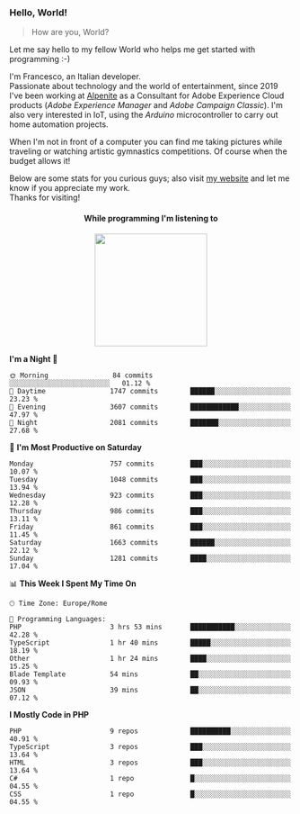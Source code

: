 ### Hello, World!

> How are you, World?

Let me say hello to my fellow World who helps me get started with programming :-)

I'm Francesco, an Italian developer.  
Passionate about technology and the world of entertainment, since 2019 I've been working at [Alpenite](https://www.alpenite.com) as a Consultant for Adobe Experience Cloud products (*Adobe Experience Manager* and *Adobe Campaign Classic*). I'm also very interested in IoT, using the *Arduino* microcontroller to carry out home automation projects.

When I'm not in front of a computer you can find me taking pictures while traveling or watching artistic gymnastics competitions. Of course when the budget allows it!

Below are some stats for you curious guys; also visit [my website](https://www.francescorega.eu) and let me know if you appreciate my work.  
Thanks for visiting!

<div align="center">
  <h4>While programming I'm listening to</h4>
  <a href="https://apps.francescorega.eu/now-playing/11147232609" target="_blank"><img src="https://apps.francescorega.eu/now-playing/11147232609" width="200"></a>
</div>

<!--START_SECTION:waka-->
**I'm a Night 🦉** 

```text
🌞 Morning                84 commits          ░░░░░░░░░░░░░░░░░░░░░░░░░   01.12 % 
🌆 Daytime                1747 commits        ██████░░░░░░░░░░░░░░░░░░░   23.23 % 
🌃 Evening                3607 commits        ████████████░░░░░░░░░░░░░   47.97 % 
🌙 Night                  2081 commits        ███████░░░░░░░░░░░░░░░░░░   27.68 % 
```
📅 **I'm Most Productive on Saturday** 

```text
Monday                   757 commits         ███░░░░░░░░░░░░░░░░░░░░░░   10.07 % 
Tuesday                  1048 commits        ███░░░░░░░░░░░░░░░░░░░░░░   13.94 % 
Wednesday                923 commits         ███░░░░░░░░░░░░░░░░░░░░░░   12.28 % 
Thursday                 986 commits         ███░░░░░░░░░░░░░░░░░░░░░░   13.11 % 
Friday                   861 commits         ███░░░░░░░░░░░░░░░░░░░░░░   11.45 % 
Saturday                 1663 commits        ██████░░░░░░░░░░░░░░░░░░░   22.12 % 
Sunday                   1281 commits        ████░░░░░░░░░░░░░░░░░░░░░   17.04 % 
```


📊 **This Week I Spent My Time On** 

```text
🕑︎ Time Zone: Europe/Rome

💬 Programming Languages: 
PHP                      3 hrs 53 mins       ███████████░░░░░░░░░░░░░░   42.28 % 
TypeScript               1 hr 40 mins        █████░░░░░░░░░░░░░░░░░░░░   18.19 % 
Other                    1 hr 24 mins        ████░░░░░░░░░░░░░░░░░░░░░   15.25 % 
Blade Template           54 mins             ██░░░░░░░░░░░░░░░░░░░░░░░   09.93 % 
JSON                     39 mins             ██░░░░░░░░░░░░░░░░░░░░░░░   07.12 % 
```

**I Mostly Code in PHP** 

```text
PHP                      9 repos             ██████████░░░░░░░░░░░░░░░   40.91 % 
TypeScript               3 repos             ███░░░░░░░░░░░░░░░░░░░░░░   13.64 % 
HTML                     3 repos             ███░░░░░░░░░░░░░░░░░░░░░░   13.64 % 
C#                       1 repo              █░░░░░░░░░░░░░░░░░░░░░░░░   04.55 % 
CSS                      1 repo              █░░░░░░░░░░░░░░░░░░░░░░░░   04.55 % 
```




<!--END_SECTION:waka-->
